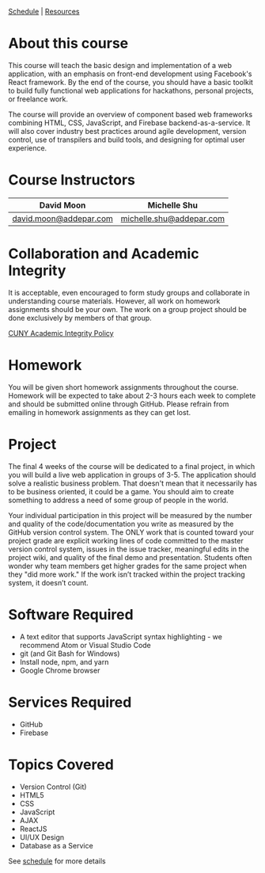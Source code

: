 [Schedule](schedule.md) | [Resources](resources.md)

# About this course

This course will teach the basic design and implementation of a web application, with an emphasis on front-end development using Facebook's React framework. By the end of the course, you should have a basic toolkit to build fully functional web applications for hackathons, personal projects, or freelance work. 

The course will provide an overview of component based web frameworks combining HTML, CSS, JavaScript, and Firebase backend-as-a-service. It will also cover industry best practices around agile development, version control, use of transpilers and build tools, and designing for optimal user experience.

# Course Instructors

| David Moon | Michelle Shu |
| ---------- | ------------ |
| david.moon@addepar.com | michelle.shu@addepar.com |

# Collaboration and Academic Integrity

It is acceptable, even encouraged to form study groups and collaborate in understanding course materials. However, all work on homework assignments should be your own. The work on a group project should be done exclusively by members of that group.

[CUNY Academic Integrity Policy](http://www2.cuny.edu/about/administration/offices/legal-affairs/policies-procedures/academic-integrity-policy/)

# Homework

You will be given short homework assignments throughout the course. Homework will be expected to take about 2-3 hours each week to complete and should be submitted online through GitHub. Please refrain from emailing in homework assignments as they can get lost.

# Project

The final 4 weeks of the course will be dedicated to a final project, in which you will build a live web application in groups of 3-5. The application should solve a realistic business problem. That doesn't mean that it necessarily has to be business oriented, it could be a game. You should aim to create something to address a need of some group of people in the world.

Your individual participation in this project will be measured by the number and quality of the code/documentation you write as measured by the GitHub version control system. The ONLY work that is counted toward your project grade are explicit working lines of code committed to the master version control system, issues in the issue tracker, meaningful edits in the project wiki, and quality of the final demo and presentation. Students often wonder why team members get higher grades for the same project when they "did more work." If the work isn’t tracked within the project tracking system, it doesn’t count.

# Software Required
- A text editor that supports JavaScript syntax highlighting - we recommend Atom or Visual Studio Code
- git (and Git Bash for Windows)
- Install node, npm, and yarn
- Google Chrome browser

# Services Required
- GitHub
- Firebase

# Topics Covered
- Version Control (Git)
- HTML5
- CSS
- JavaScript
- AJAX
- ReactJS
- UI/UX Design
- Database as a Service

See [schedule](schedule.md) for more details
